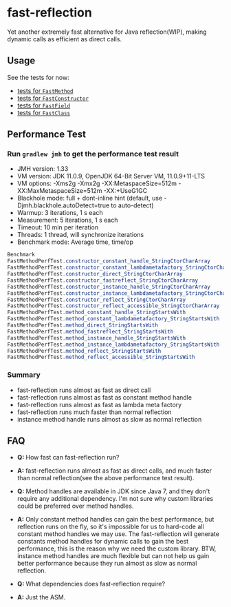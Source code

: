 # fast-reflection
Yet another extremely fast alternative for Java reflection(WIP), making dynamic calls as efficient as direct calls.

## Usage
See the tests for now:
* [tests for `FastMethod`](https://github.com/danielsun1106/fast-reflection/blob/main/src/test/java/me/sunlan/fastreflection/FastMethodTest.java)
* [tests for `FastConstructor`](https://github.com/danielsun1106/fast-reflection/blob/main/src/test/java/me/sunlan/fastreflection/FastConstructorTest.java)
* [tests for `FastField`](https://github.com/danielsun1106/fast-reflection/blob/main/src/test/java/me/sunlan/fastreflection/FastFieldTest.java)
* [tests for `FastClass`](https://github.com/danielsun1106/fast-reflection/blob/main/src/test/java/me/sunlan/fastreflection/FastClassTest.java)

## Performance Test
### Run `gradlew jmh` to get the performance test result

* JMH version: 1.33
* VM version: JDK 11.0.9, OpenJDK 64-Bit Server VM, 11.0.9+11-LTS
* VM options: -Xms2g -Xmx2g -XX:MetaspaceSize=512m -XX:MaxMetaspaceSize=512m -XX:+UseG1GC
* Blackhole mode: full + dont-inline hint (default, use -Djmh.blackhole.autoDetect=true to auto-detect)
* Warmup: 3 iterations, 1 s each
* Measurement: 5 iterations, 1 s each
* Timeout: 10 min per iteration
* Threads: 1 thread, will synchronize iterations
* Benchmark mode: Average time, time/op

```java
Benchmark                                                                      Mode  Cnt   Score   Error  Units
FastMethodPerfTest.constructor_constant_handle_StringCtorCharArray             avgt   15  12.329 ± 0.181  ns/op
FastMethodPerfTest.constructor_constant_lambdametafactory_StringCtorCharArray  avgt   15  12.304 ± 0.134  ns/op
FastMethodPerfTest.constructor_direct_StringCtorCharArray                      avgt   15  12.390 ± 0.211  ns/op
FastMethodPerfTest.constructor_fastreflect_StringCtorCharArray                 avgt   15  14.696 ± 0.263  ns/op
FastMethodPerfTest.constructor_instance_handle_StringCtorCharArray             avgt   15  17.857 ± 0.432  ns/op
FastMethodPerfTest.constructor_instance_lambdametafactory_StringCtorCharArray  avgt   15  13.671 ± 0.188  ns/op
FastMethodPerfTest.constructor_reflect_StringCtorCharArray                     avgt   15  18.692 ± 0.238  ns/op
FastMethodPerfTest.constructor_reflect_accessible_StringCtorCharArray          avgt   15  16.860 ± 1.800  ns/op
FastMethodPerfTest.method_constant_handle_StringStartsWith                     avgt   15   3.461 ± 0.027  ns/op
FastMethodPerfTest.method_constant_lambdametafactory_StringStartsWith          avgt   15   3.745 ± 0.280  ns/op
FastMethodPerfTest.method_direct_StringStartsWith                              avgt   15   3.307 ± 0.162  ns/op
FastMethodPerfTest.method_fastreflect_StringStartsWith                         avgt   15   3.460 ± 0.043  ns/op
FastMethodPerfTest.method_instance_handle_StringStartsWith                     avgt   15  11.531 ± 0.329  ns/op
FastMethodPerfTest.method_instance_lambdametafactory_StringStartsWith          avgt   15   3.967 ± 0.092  ns/op
FastMethodPerfTest.method_reflect_StringStartsWith                             avgt   15  11.701 ± 0.481  ns/op
FastMethodPerfTest.method_reflect_accessible_StringStartsWith                  avgt   15  10.722 ± 0.695  ns/op
```

### Summary
* fast-reflection runs almost as fast as direct call
* fast-reflection runs almost as fast as constant method handle
* fast-reflection runs almost as fast as lambda meta factory
* fast-reflection runs much faster than normal reflection
* instance method handle runs almost as slow as normal reflection

## FAQ
* **Q:** How fast can fast-reflection run?
* **A:** fast-reflection runs almost as fast as direct calls, and much faster than normal reflection(see the above performance test result).

* **Q:** Method handles are available in JDK since Java 7, and they don't require any additional dependency. I'm not sure why custom libraries could be preferred over method handles.
* **A:** Only constant method handles can gain the best performance, but reflection runs on the fly, so it's impossible for us to hard-code all constant method handles we may use. The fast-reflection will generate constants method handles for dynamic calls to gain the best performance, this is the reason why we need the custom library. BTW, instance method handles are much flexible but can not help us gain better performance because they run almost as slow as normal reflection.

* **Q:** What dependencies does fast-reflection require?
* **A:** Just the ASM.
